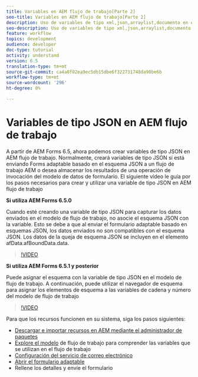 ```yaml
---
title: Variables en AEM flujo de trabajo[Parte 2]
seo-title: Variables en AEM flujo de trabajo[Parte 2]
description: Uso de variables de tipo xml,json,arraylist,documento en el flujo de trabajo de aem
seo-description: Uso de variables de tipo xml,json,arraylist,documento en el flujo de trabajo de aem
feature: workflow
topics: development
audience: developer
doc-type: tutorial
activity: understand
version: 6.5
translation-type: tm+mt
source-git-commit: ca4a8f02ea9ec5db15dbe6f322731748da90be6b
workflow-type: tm+mt
source-wordcount: '296'
ht-degree: 0%

---
```


# Variables de tipo JSON en AEM flujo de trabajo

A partir de AEM Forms 6.5, ahora podemos crear variables de tipo JSON en AEM flujo de trabajo. Normalmente, creará variables de tipo JSON si está enviando Forms adaptable basado en el esquema JSON a un flujo de trabajo AEM o desea almacenar los resultados de una operación de invocación del modelo de datos de formulario. El siguiente vídeo le guía por los pasos necesarios para crear y utilizar una variable de tipo JSON en AEM flujo de trabajo

**Si utiliza AEM Forms 6.5.0**

Cuando esté creando una variable de tipo JSON para capturar los datos enviados en el modelo de flujo de trabajo, no asocie el esquema JSON con la variable. Esto se debe a que al enviar el formulario adaptable basado en esquemas JSON, los datos enviados no son compatibles con el esquema JSON. Los datos de la queja de esquema JSON se incluyen en el elemento afData.afBoundData.data.

>[!VIDEO](https://video.tv.adobe.com/v/26444?quality=12&learn=on)


**Si utiliza AEM Forms 6.5.1 y posterior**

Puede asignar el esquema con la variable de tipo JSON en el modelo de flujo de trabajo. A continuación, puede utilizar el navegador de esquema para asignar los elementos de esquema a las variables de cadena y número del modelo de flujo de trabajo

>[!VIDEO](https://video.tv.adobe.com/v/28097?quality=12&learn=on)

Para que los recursos funcionen en su sistema, siga los pasos siguientes:

* [Descargar e importar recursos en AEM mediante el administrador de paquetes](assets/jsonandstringvariable.zip)
* [Explore el modelo](http://localhost:4502/editor.html/conf/global/settings/workflow/models/jsonvariable.html) de flujo de trabajo para comprender las variables que se utilizan en el flujo de trabajo
* [Configuración del servicio de correo electrónico](https://helpx.adobe.com/experience-manager/6-5/sites/administering/using/notification.html#ConfiguringtheMailService)
* [Abrir el formulario adaptable](http://localhost:4502/content/dam/formsanddocuments/afbasedonjson/jcr:content?wcmmode=disabled)
* Rellene los detalles y envíe el formulario
